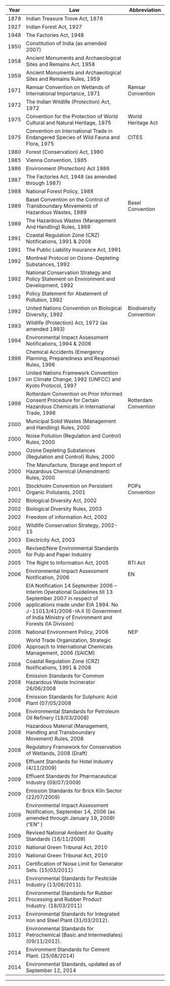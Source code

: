 |	Year	|	Law	|	Abbreviation	|
|	---	|	---	|	---	|
|	1878	|	Indian Treasure Trove Act, 1878	|		|
|	1927	|	Indian Forest Act, 1927	|		|
|	1948	|	The Factories Act, 1948	|		|
|	1950	|	Constitution of India (as amended 2007)	|		|
|	1958	|	Ancient Monuments and Archaeological Sites and Remains Act, 1958	|		|
|	1959	|	Ancient Monuments and Archaeological Sites and Remains Rules, 1959	|		|
|	1971	|	Ramsar Convention on Wetlands of International Importance, 1971	|	Ramsar Convention	|
|	1972	|	The Indian Wildlife (Protection) Act, 1972	|		|
|	1975	|	Convention for the Protection of World Cultural and Natural Heritage, 1975	|	World Heritage Act	|
|	1975	|	Convention on International Trade in Endangered Species of Wild Fauna and Flora, 1975	|	CITES	|
|	1980	|	Forest (Conservation) Act, 1980	|		|
|	1985	|	Vienna Convention, 1985 	|		|
|	1986	|	Environment (Protection) Act 1986 	|		|
|	1987	|	The Factories Act, 1948  (as amended through 1987)	|		|
|	1988	|	National Forest Policy, 1988	|		|
|	1989	|	Basel Convention on the Control of Transboundary Movements of Hazardous Wastes, 1989	|	Basel Convention	|
|	1989	|	The Hazardous Wastes (Management And Handling) Rules, 1989	|		|
|	1991	|	Coastal Regulation Zone (CRZ) Notifications, 1991 & 2008	|		|
|	1991	|	The Public Liability Insurance Act, 1991	|		|
|	1992	|	Montreal Protocol on Ozone-Depleting Substances, 1992 	|		|
|	1992	|	National Conservation Strategy and Policy Statement on Environment and Development, 1992	|		|
|	1992	|	Policy Statement for Abatement of Pollution, 1992	|		|
|	1992	|	United Nations Convention on Biological Diversity, 1992	|	Biodiversity Convention	|
|	1993	|	Wildlife (Protection) Act, 1972 (as amended 1993)	|		|
|	1994	|	Environmental Impact Assessment Notifications, 1994 & 2006	|		|
|	1996	|	Chemical Accidents (Emergency Planning, Preparedness and Response) Rules, 1996	|		|
|	1997	|	United Nations Framework Convention on Climate Change, 1992  (UNFCC) and  Kyoto Protocol, 1997	|		|
|	1998	|	Rotterdam Convention on Prior Informed Consent Procedure for Certain Hazardous Chemicals in International Trade, 1998	|	Rotterdam Convention	|
|	2000	|	Municipal Solid Wastes (Management and Handling) Rules, 2000	|		|
|	2000	|	Noise Pollution (Regulation and Control) Rules, 2000	|		|
|	2000	|	Ozone Depleting Substances (Regulation and Control) Rules, 2000	|		|
|	2000	|	The Manufacture, Storage and Import of Hazardous Chemical (Amendment) Rules, 2000	|		|
|	2001	|	Stockholm Convention on Persistent Organic Pollutants, 2001	|	POPs Convention	|
|	2002	|	Biological Diversity Act, 2002	|		|
|	2002	|	Biological Diversity Rules, 2003	|		|
|	2002	|	Freedom of information Act, 2002	|		|
|	2002	|	Wildlife Conservation Strategy, 2002-15	|		|
|	2003	|	Electricity Act, 2003	|		|
|	2005	|	Revised/New Environmental Standards for Pulp and Paper Industry	|		|
|	2005	|	The Right to Information Act, 2005	|	RTI Act	|
|	2006	|	Environmental Impact Assessment Notification, 2006	|	EN	|
|	2006	|	EIA Notification 14 September 2006 – Interim Operational Guidelines till 13 September 2007 in respect of applications made under EIA 1994. No J-11013/41/2006-IA.II (I) Government of India Ministry of Environment and Forests (IA Division)	|		|
|	2006	|	National Environment Policy, 2006	|	NEP	|
|	2006	|	World Trade Organization, Strategic Approach to International Chemicals Management, 2006 (SAICM)	|		|
|	2008	|	Coastal Regulation Zone (CRZ) Notifications, 1991 & 2008	|		|
|	2008	|	Emission Standards for Common Hazardous Waste Incinerator 26/06/2008	|		|
|	2008	|	Emission Standards for Sulphuric Acid Plant (07/05/2008	|		|
|	2008	|	Environmental Standards for Petroleum Oil Refinery (18/03/2008)	|		|
|	2008	|	Hazardous Material (Management, Handling and Transboundary Movement) Rules, 2008	|		|
|	2008	|	Regulatory Framework for Conservation of Wetlands, 2008 (Draft)	|		|
|	2009	|	Effluent Standards for Hotel Industry (4/11/2009)	|		|
|	2009	|	Effluent Standards for Pharmaceutical Industry (09/07/2009)	|		|
|	2009	|	Emission Standards for Brick Kiln Sector (22/07/2009)	|		|
|	2009	|	Environmental Impact Assessment Notification, September 14, 2006 (as amended through January 19, 2009)  (“EN” )	|		|
|	2009	|	Revised National Ambient Air Quality Standards (16/11/2009)	|		|
|	2010	|	National Green Tribunal Act, 2010	|		|
|	2010	|	National Green Tribunal Act, 2010 |		|
|	2011	|	Certification of Noise Limit for Generator Sets. (15/03/2011)	|		|
|	2011	|	Environmental Standards for Pesticide Industry (13/06/2011).	|		|
|	2011	|	Environmental Standards for Rubber Processing and Rubber Product Industry. (18/03/2011)	|		|
|	2012	|	Environmental Standards for Integrated Iron and Steel Plant (31/03/2012).	|		|
|	2012	|	Environmental Standards for Petrochemical (Basic and Intermediates) (09/11/2012).	|		|
|	2014	|	Environment Standards for Cement Plant. (25/08/2014)	|		|
|	2014	|	Environmental Standards, updated as of September 12, 2014	|		|


<!--
http://www.envfor.nic.in/legis/env_clr.htm

Environmental Clearance - General
S.O.1850(E), [14/08/2012] - Environmental Impact Assessement Notification, 2012.[pdf].

S.O.156(E), [25/01/2012] - Amendment to EIA Notification, 2006.[pdf].

S.O.695(E), [4/04/2011] - Amendment to EIA Notification, 2006.[pdf].

S.O.3067(E), [01/12/2009] - Environmental Impact Assessement Notification-2009.[pdf].

S.O.195(E), [19/01/2009] - Environmental Impact Assessement Notification-2009.[pdf].

S.O.2244(E), [22/11/2008] - Environmental Impact Assessement Notification-2008.[pdf].

S.O.2674(E), [17/11/2008] - Environmental Impact Assessement Notification-2008.[pdf].

S.O.1737(E), [11/10/2007] - Environmental Impact Assessement Notification-2007.[pdf]and [Hindi].

S.O.1736(E), [11/10/2007] - Environmental Impact Assessement Notification-2007.[pdf].

S.O.1735(E), [11/10/2007] - Environmental Impact Assessement Notification-2007.[pdf].

S.O.1203(E), [23/07/2007] - Environmental Impact Assessement Notification-2007.[pdf]

S.O.1134(E), [12/07/2007] - Environmental Impact Assessement Notification-2007.[English] and [Hindi]

S.O.1105(E), [4/07/2007] - Environmental Impact Assessement Notification-2007.[pdf]

S.O.948(E), [12/06/2007] - Environmental Impact Assessement Notification-2007.[pdf]

S.O.945(E), [11/06/2007] - Environmental Impact Assessement Notification-2007.[English] and [Hindi]

S.O.582(E), [13/04/2007] ,Notification - State Level Environment Impact Assessment Authority (SEIAA) , West Bengal- [pdf], and [word].

S.O.1533(E), [14/09/2006] - Environmental Impact Assessement Notification-2006. English - [pdf], and [word].
Hindi - [Pdf-1],[Pdf-2],[pdf-3], [Pdf-4],[Pdf-5],[pdf-6],[pdf-7]

Environmental Impact Assessment Notifications and amendments - 2006

S.O.60(E), [27/1/1994] - Restrictions & Prohibitions on the Expansion & Modernization of any activity or new projects unless Environmental Clearance has been accorded, amended 2001 [html], [pdf], and [word].

S.O.1087(E), [22/9/2003] - Amendments to S.O.60(E) dated 27/1/1994 [html], [pdf], and [word].

S.O.891(E), [4/8/2003] - Amendments to S.O.60(E) dated 27/1/1994 [html], [pdf], and [word].

S.O.506(E), [7/5/2003] - Amendments to S.O.60(E) dated 27/1/1994 [html], [pdf], and [word].

S.O.248(E), [28/2/2003] - Amendments to S.O.60(E) dated 27/1/1994 [html], [pdf], and [word].

S.O.801(E), [7/7/2004] - Amendments to S.O.60(E) dated 27/1/1994. English - [html], [pdf], and [word] Hindi - [pdf]
-->


---

<!--
http://www.envfor.nic.in/legis/air.htm


   Legislations 

Air Pollution
Act
No.14 of 1981, [29/3/1981] - The Air (Prevention and Control of Pollution) Act 1981, amended 1987 [html], [pdf], and [word].

Rules
G.S.R.6(E), [21/12/1983] - The Air (Prevention and Control of Pollution) (Union Territories) Rules, 1983 [html], [pdf], and [word].

G.S.R.712(E), [18/11/1982] - The Air (Prevention and Control of Pollution) Rules, 1982 [html], [pdf], and [word].

Notifications
G.S.R.935(E), [14/10/1998] - Ambient Air Quality Standard for Ammonia (NH3) [html], [pdf], and [word].

G.S.R.389(E), [23/9/1994] - CPCB reestablished labs in Delhi, Calcutta, Vadodara and Kanpur [html], [pdf], and [word].

G.S.R.384(E), [11/4/1994] - National Ambient Air Quality Standards [html], [pdf], and [word].

S.O.1032(E), [12/12/1989] - Constitution of the Appellate Authority for the Union Territories [html], [pdf], and [word].

G.S.R.429(E), [10/2/1989] - Declaring the UT of Dadra and Nagar Haveli as air pollution control area [html], [pdf], and [word].

G.S.R.382(E), [28/3/1988] - The Date on which the Air Amendment Act of 1987 came into force [html], [pdf], and [word].

G.S.R.71(E), [1/2/1988] - Declaring the UT of Chandigarh as air pollution control area [html], [pdf], and [word].

G.S.R.54(E), [25/1/1988] - Declaring the UT of Pondicherry as air pollution control area [html], [pdf], and [word].

G.S.R.106(E), [20/2/1987] - Declaring the UT of Delhi as air pollution control area [html], [pdf], and [word].

G.S.R.351(E), [15/5/1981] - The Date on which the Air Act of 1981 came into force [html], [pdf], and [word].

http://www.envfor.nic.in/legis/ozone_depletion.htm

Ozone Layer Depletion
Rule
S.O.670(E), [19/7/2000] - The Ozone Depleting Substances (Regulation and Control) Rules, 2000 [html], [pdf], and [word].


http://www.envfor.nic.in/legis/env_stand.htm

   Legislations 

Environmental Standards
G.S.R. 176(E), [18/03/2013] - Noise Standards for Firecrackers - amendments. [pdf]

G.S.R. 820(E), [09/11/2012] - Environmental Standards for Petrochemical (Basic and Intermediates). [pdf]

G.S.R. 277(E), [31/03/2012] - Environmental Standards for Integrated Iron and Steel Plant. [pdf]

G.S.R. 266(E), [30/03/2012] - Environmental Standards for Electroplating, Anodizing Industry. [pdf]

G.S.R. 152(E), [16/03/2012] - Environmental Standards for Grain Processing, Flour Mills, Pulse Making or Grinding Mills. [pdf]

G.S.R. 446(E), [13/06/2011] - Environmental Standards for Pesticide Industry. [pdf]

G.S.R. 424(E), [01/06/2011] - Effluent Standards for Soda Ash Industry. [pdf]

G.S.R. 354(E), [02/05/2011] - Environmental Standards for Copper, Lead or Zinc Smelters (revised). [pdf]

G.S.R. 221(E), [18/03/2011] - Environmental Standards for Rubber Processing and Rubber Product Industry. [pdf]

G.S.R. 215(E), [15/03/2011] - Laboratories for Certification of Noise Limit for Generator Sets. [pdf]

G.S.R. 739(E), [09/09/2010] - Revision in Norms for Oil and Grease for CETP and General Standards (Schedule VI). [pdf]

G.S.R. 485(E), [09/06/2010] - Environmental Standards for Dye and Dye Intermediate Industry. [pdf]

G.S.R. 61(E), [05/02/2010] - Emission Standards for Plaster of Paris Industry. [pdf]

G.S.R. 1(E), [01/01/2010] - Environmental Standards for Cashew Seed Processing Industry. [pdf]

G.S.R. 826(E), [16/11/2009] - Revised National Ambient Air Quality Standards [pdf]

G.S.R. 794(E), [4/11/2009] - Effluent Standards for Hotel Industry [pdf]

G.S.R. 595(E), [21/08/2009] - Mass based Standards for SRU in Petroleum Oil Refinery [pdf]

G.S.R. 543(E), [22/07/2009] - Emission Standards for Brick Kiln Sector [pdf]

G.S.R. 512(E), [09/07/2009] - Effluent Standards for Pharmaceutical Industry [pdf]

G.S.R. 149(E), [04/03/2009] - Environmental Standards for Incineretor for Pharmaceutical Industry [pdf]

G.S.R. 97(E), [18/02/2009] - Environmental Standards for Refractory Industry [pdf]

G.S.R. 752(E), [24/10/2008] - Environment (Protection) Amendment Rules, 2008.(DG Sets) [pdf]

G.S.R. 579(E), [6/08/2008] - Environmental Standards for Coffee Industry [pdf]

G.S.R. 481(E), [26/06/2008] - Emission Standards for Common Hazardous Waste Incinerator [pdf]

G.S.R. 414(E), [30/05/2008] - Environmental Standards for Sponge Iron Plant [pdf]

G.S.R. 344(E), [07/05/2008] - Emission Standards for Sulphuric Acid Plant [pdf]

G.S.R.280(E), [11/04/2008] - The Environment (Protection) Amendment Rules, Notification(DG Sets) [pdf].

G.S.R. 186(E), [18/03/2008] - Environmental Standards for Petroleum Oil Refinery [Hindi] & [English]

G.S.R.566(E), [29/08/2007] - Environment (Protection) Amendment Rules, 2007.(DG Sets) [pdf]

G.S.R.640(E), [16/10/2006] - The Environment (Protection) Second Amendment Rules, 2006 [html], [pdf], and [word].

G.S.R.520(E), [16/06/2006] - Environment (Protection) Second Amendment Rules, 2005. [html],[pdf], and [word].

G.S.R.464(E), [7/08/2006] - Environment (Protection) Amendment Rules, 2006.(DG Sets) [pdf]

G.S.R.46(E), [3/02/2006] - Environment (Protection) Amendmendment, 2006. [html], [pdf], and [word].

G.S.R.546(E), [30/08/2005] - Revised/New Environmental Standards for Pulp and Paper Industry, Guidelines for Disposal of Solid Waste, Drill Cuttings and Drilling Fluids for Offshore and Onshore Drilling Operation, Standards for Boilers using Agriculture Waste as Fuel and Guidelines for Pollution Control in Ginning Mills.[html], [pdf], and [word].

G.S.R.272(E), [05/05/2005] - Environment (Protection) Amendment Rules, 2005. [html],[pdf], and [word].

Corrigenda G.S.R.520(E), [12/08/2004] - Environment (Protection) Second Amendment Rules, 2004.(DG Sets) [html],[pdf], and [word].

G.S.R.448(E), [12/07/2004] - The Environment (Protection) Second Amendment Rules, 2004(DG Sets) [html], [pdf], and [word].

G.S.R.92(E), [29/01/2004] - The Environment (Protection) Amendment Rules, 2004.(DG Sets) [pdf].

G.S.R.520(E), [1/07/2003] - The Environment (Protection) Amendment Rules, 2003.(DG Sets) [html], [pdf], and [word].

G.S.R.849(E), [30/12/2002] - The Environment (Protection) Fourth Amendment Rules, 2002 [html], [pdf], and [word].

G.S.R.489(E), [9/7/2002] - The Environment (Protection) Third Amendment Rules, 2002 [html], [pdf], and [word].

G.S.R.371(E), [17/5/2002] - The Environment (Protection) Second Amendment Rules, 2002 (DG Sets)[html], [pdf], and [word].

G.S.R.628(E), [30/08/2001] - The Environment (Protection) Amendment, Rules, 2001 [html], [pdf], and [word].

G.S.R.682(E), [5/10/1999] - The Environment (Protection) (Second Amendment) Rules, 1999, except para 2(ii) relative to Soda Ash Industry.[html].

G.S.R.7, [22/12/1998] - The Environment (Protection) (Second Amendment) Rules, 1998 [html], [pdf], and [word].


http://www.envfor.nic.in/legis/crz.htm

   Legislations 

Coastal Regulation Zone
S.O.20(E), [06/01/2011] - Island Protection Zone notification 2011.[pdf]

S.O.19(E), [06/01/2011] - Coastal Regulation Zone notification 2011.[pdf]

S.O.2507(E), [16/10/2012] - Gujarat Coastal Zone Management Authority.[pdf]

S.O.1449(E), [02/07/2012] - Reconstituting the Andaman and Nicobar Coastal Zone Management Authority.[pdf]

S.O.1300(E), [06/06/2012] - Constitution of West Bengal Coastal Zone Management Authority.[pdf]

S.O.956(E), [01/05/2012] - Puducherry Coastal Zone Management Authority.[pdf]

S.O.851(E), [19/04/2012] - National Coastal Zone Management Authority.[pdf]

S.O.490(E), [19/03/2012] - Reconstituting the Odisha Coastal Zone Management Authority.[pdf]

S.O.383(E), [06/03/2012] - Reconstituting the Maharashtra Coastal Zone Management Authority.[pdf]

S.O.91(E), [19/01/2012] - Reconstituting the Tamil Nadu Coastal Zone Management Authority.[pdf]

S.O.2843(E), [21/12/2011] - Reconstituting the Kerala Coastal Zone Management Authority.[pdf]

S.O.302(E), [8/02/2011] - Reconstituting the National Coastal Zone Management Authority.[pdf]

S.O.2058(E), [11/8/2008] - Andaman and Nicobar Coastal Zone Management Authority and Amendment.[pdf]

S.O.1759(E), [21/7/2008] - Orissa Coastal Zone Management Authority and Amendment.[pdf]

S.O.2057(E), [11/8/2008] - Puducherry Coastal Zone Management Authority and Amendment.[pdf]

S.O.1676(E), [9/7/2009] - Andhra Pradesh Coastal Zone Management Authority and Amendment.[pdf]

S.O.3250(E), [21/12/2009] - Daman & Diu Coastal Zone Management Authority.[pdf]

S.O.821(E), [9/4/2010] - Goa Coastal Zone Management Authority.[pdf]

S.O.1675(E), [9/7/2009] - Gujarat Coastal Zone Management Authority.[pdf]

S.O.2294(E), [7/9/2009] - Karnataka Coastal Zone Management Authority.[pdf]

S.O.1658(E), [21/7/2008] - Kerala Coastal Zone Management Authority.[pdf]

S.O.3251(E), [21/12/2009] - Lakshadweep Coastal Zone Management Authority.[pdf]

S.O.3011(E), [31/12/2008] - Maharashtra Coastal Zone Management Authority.[pdf]

S.O.1760(E), [21/7/2008] - Tamil Nadu Coastal Zone Management Authority.[pdf]

S.O.1757(E), [21/7/2008] - West Bengal Coastal Zone Management Authority.[pdf]

S.O.16(E), [4/1/2002] - Gujarat State Coastal Zone Management Authority.
English - [html], [pdf], and [word]. Hindi - [Pdf]

S.O.17(E), [4/1/2002] - Daman and Diu Coastal Zone Management Authority.
English- [html], [pdf], and [word].Hindi- [Pdf]

S.O.18(E), [4/1/2002] - Maharashtra State Coastal Zone Management Authority.
English- [html], [pdf], and [word]. Hindi- [Pdf]

S.O.19(E), [4/1/2002] - Goa State Coastal Zone Management Authority. 
English - [html], [pdf], and [word]. Hindi - [Pdf]

S.O.20(E), [4/1/2002] - Kerala State Coastal Zone Management Authority. 
English - [html], [pdf], and [word]. Hindi - [Pdf]

S.O.21(E), [4/1/2002] - Karnataka State Coastal Zone Management Authority.
English - [html], [pdf], and [word]. Hindi - [Pdf]

S.O.22(E), [4/1/2002] - Pondicherry Coastal Zone Management Authority.
English - [html], [pdf], and [word]. Hindi - [Pdf]

S.O.23(E), [4/1/2002] - Tamil Nadu State Coastal Zone Management Authority. 
English - [html], [pdf], and [word]. Hindi - [Pdf]

S.O.24(E), [4/1/2002] - Orissa State Coastal Zone Management Authority.
English - [html], [pdf], and [word]. Hindi - [Pdf]

S.O.25(E), [4/1/2002] - West Bengal State Coastal Zone Management Authority.
English - [html], [pdf], and [word]. Hindi - [Pdf]

S.O.26(E), [4/1/2002] - Lakshadweep Coastal Zone Management Authority. 
English - [html], [pdf], and [word]. Hindi - [Pdf]

S.O.27(E), [4/1/2002] - Andhra Pradesh State Coastal Zone Management Authority.
English - [html], [pdf], and [word]. Hindi - [Pdf]

S.O.28(E), [4/1/2002] - Andaman and Nicobar Coastal Zone Management Authority. 
English - [html], [pdf], and [word]. Hindi - [Pdf]

S.O.17(E), [8/1/2001] - Re-constitution of the National Coastal Zone Management Authority (NCZMA)
[html], [pdf], and [word].

S.O.991(E), [26/11/1998] - Constitution of National Coastal Zone Management Authority. 
English - [html], Hindi - [Pdf]

S.O.577(E), [13/7/1999] - Amendments to S.O.991(E) dated 26/11/1998 [html].
S.O.992(E), [26/11/1998] - Constitution of Andaman & Nicobar Islands Coastal Zone Management Authority. 
English - [html], [pdf], and [word]. Hindi - [pdf]

S.O.993(E), [26/11/1998] - Constitution of Andhra Pradesh Coastal Zone Management Authority. 
English - [html], [pdf], and [word]. Hindi - [pdf]

S.O.994(E), [26/11/1998] - Constitution of Tamil Nadu Coastal Zone Management Authority. 
English - [html], [pdf], and [word]. Hindi - [pdf]

S.O.996(E), [26/11/1998] - Constitution of Pondicherry Coastal Zone Management Authority. 
English - [html], [pdf], and [word]. Hindi - [pdf]

S.O.997(E), [26/11/1998] - Constitution of West Bengal Coastal Zone Management Authority. 
English - [html], [pdf], and [word]. Hindi - [pdf]

S.O.998(E), [26/11/1998] - Constitution of Damn and Diu Coastal Zone Management Authority. 
English - [html], [pdf], and [word]. Hindi - [pdf]

S.O.999(E), [26/11/1998] - Constitution of Gujarat Coastal Zone Management Authority. 
English - [html], [pdf], and [word]. Hindi - [pdf]

S.O.1000(E), [26/11/1998] - Constitution of Karnataka Coastal Zone Management Authority. 
English - html], [pdf], and [word]. Hindi - [pdf]

S.O.1002(E), [26/11/1998] - Constitution of Lakshadeep Islands Coastal Zone Management Authority. 
English - [html], [pdf], and [word]. Hindi - [pdf]

S.O.1003(E), [26/11/1998] - Constitution of Maharashtra Coastal Zone Management Authority. 
English - [html], [pdf], and [word]. Hindi - [pdf]

S.O.995(E), [26/11/1998] - Constitution of Goa Coastal Zone Management Authority. 
English - [html], [pdf], and [word]. Hindi - [pdf]

S.O.518(E), [30/6/1999] - Amendments to S.O.995(E) dated 26/11/1998 
[html], [pdf], and [word].

S.O.1004(E), [26/11/1998] - Constitution of Orissa Coastal Zone Management Authority. 
English - [html], [pdf], and [word]. Hindi - [pdf]

S.O.399(E), [28/5/1999] - Amendments to S.O.1004(E) dated 26/11/1998 [html] .

S.O.1001(E), [26/11/1998] - Constitution of Kerala Coastal Zone Management Authority. 
English [html], [pdf], and [word]. Hindi - [pdf]

S.O.104(E), [12/2/1999] - Amendments to S.O.1001(E) dated 26/11/1998 [html].

S.O.88(E), [6/02/1997] - Constitution of Aquaculture Authority.
English [html], [pdf], and [word]. Hindi - [pdf]

S.O.114(E), [19/2/1991] - Declaration of Coastal Stretches as Coastal Regulation Zone (CRZ) amended 3/10/2001 [html], [pdf].

S.O.1243(E), [15/09/2006] -Coastal Management Zone Notification, 2009. - [pdf]

S.O.1761(E), [21/07/2008] -Coastal Management Zone Notification, 2008(Draft Re-publication). - [pdf]

S.O.1070(E), [01/05/2008] -Coastal Management Zone Notification, 2008(Draft). - [html], [pdf]

S.O.838(E), [24/7/2003] - Amendments to S.O.114(E) dated 19/2/1991.
English - [html], [pdf], and [word]   Hindi - [pdf]

S.O.636(E), [30/5/2003] - Amendments to S.O.114(E) dated 19/2/1991
.English - [html], [pdf], and [word]   Hindi - [pdf].

S.O.635(E), [30/5/2003] - Amendments to S.O.114(E) dated 19/2/1991.
English - [html], [pdf], and [word]   Hindi - [pdf]

S.O.460(E), [22/4/2003] - Amendments to S.O.114(E) dated 19/2/1991.
English - [html], [pdf], and [word]   Hindi - [pdf]

S.O.1100(E), [19/10/2002] - Amendments to S.O.114(E) dated 19/2/1991.
English - [html], [pdf], and [word]   Hindi - [pdf]

S.O.550(E), [21/5/2002] - Amendments to S.O.114(E) dated 19/2/1991.
English - [html], [pdf]   Hindi - [pdf]

S.O.329(E), [12/4/2001] - Amendments to S.O.114(E) dated 19/2/1991. 
English - [html], [pdf], and [word]   Hindi - [pdf]

S.O.1122(E), [29/12/1998] - Amendments to S.O.114(E) dated 19/2/1991. 
English - [html]   Hindi - [pdf]



http://www.envfor.nic.in/legis/env_clr.htm

   Legislations 

Environmental Clearance - General
S.O.1850(E), [14/08/2012] - Environmental Impact Assessement Notification, 2012.[pdf].

S.O.156(E), [25/01/2012] - Amendment to EIA Notification, 2006.[pdf].

S.O.695(E), [4/04/2011] - Amendment to EIA Notification, 2006.[pdf].

S.O.3067(E), [01/12/2009] - Environmental Impact Assessement Notification-2009.[pdf].

S.O.195(E), [19/01/2009] - Environmental Impact Assessement Notification-2009.[pdf].

S.O.2244(E), [22/11/2008] - Environmental Impact Assessement Notification-2008.[pdf].

S.O.2674(E), [17/11/2008] - Environmental Impact Assessement Notification-2008.[pdf].

S.O.1737(E), [11/10/2007] - Environmental Impact Assessement Notification-2007.[pdf]and [Hindi].

S.O.1736(E), [11/10/2007] - Environmental Impact Assessement Notification-2007.[pdf].

S.O.1735(E), [11/10/2007] - Environmental Impact Assessement Notification-2007.[pdf].

S.O.1203(E), [23/07/2007] - Environmental Impact Assessement Notification-2007.[pdf]

S.O.1134(E), [12/07/2007] - Environmental Impact Assessement Notification-2007.[English] and [Hindi]

S.O.1105(E), [4/07/2007] - Environmental Impact Assessement Notification-2007.[pdf]

S.O.948(E), [12/06/2007] - Environmental Impact Assessement Notification-2007.[pdf]

S.O.945(E), [11/06/2007] - Environmental Impact Assessement Notification-2007.[English] and [Hindi]

S.O.582(E), [13/04/2007] ,Notification - State Level Environment Impact Assessment Authority (SEIAA) , West Bengal- [pdf], and [word].

S.O.1533(E), [14/09/2006] - Environmental Impact Assessement Notification-2006. English - [pdf], and [word].
Hindi - [Pdf-1],[Pdf-2],[pdf-3], [Pdf-4],[Pdf-5],[pdf-6],[pdf-7]

Environmental Impact Assessment Notifications and amendments - 2006

S.O.60(E), [27/1/1994] - Restrictions & Prohibitions on the Expansion & Modernization of any activity or new projects unless Environmental Clearance has been accorded, amended 2001 [html], [pdf], and [word].

S.O.1087(E), [22/9/2003] - Amendments to S.O.60(E) dated 27/1/1994 [html], [pdf], and [word].

S.O.891(E), [4/8/2003] - Amendments to S.O.60(E) dated 27/1/1994 [html], [pdf], and [word].

S.O.506(E), [7/5/2003] - Amendments to S.O.60(E) dated 27/1/1994 [html], [pdf], and [word].

S.O.248(E), [28/2/2003] - Amendments to S.O.60(E) dated 27/1/1994 [html], [pdf], and [word].

S.O.801(E), [7/7/2004] - Amendments to S.O.60(E) dated 27/1/1994. English - [html], [pdf], and [word] Hindi - [pdf]



-->
